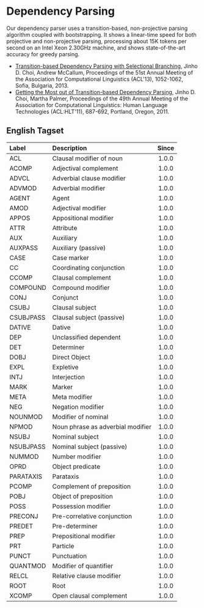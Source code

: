 # Dependency Parsing

Our dependency parser uses a transition-based, non-projective parsing algorithm coupled with bootstrapping. It shows a linear-time speed for both projective and non-projective parsing, processing about 15K tokens per second on an Intel Xeon 2.30GHz machine, and shows state-of-the-art accuracy for greedy parsing.

* [Transition-based Dependency Parsing with Selectional Branching](http://aclweb.org/anthology/P/P13/P13-1104.pdf), Jinho D. Choi, Andrew McCallum, Proceedings of the 51st Annual Meeting of the Association for Computational Linguistics (ACL'13), 1052-1062, Sofia, Bulgaria, 2013.
* [Getting the Most out of Transition-based Dependency Parsing](http://aclweb.org/anthology-new/P/P11/P11-2121.pdf), Jinho D. Choi, Martha Palmer, Proceedings of the 49th Annual Meeting of the Association for Computational Linguistics: Human Language Technologies (ACL:HLT'11), 687-692, Portland, Oregon, 2011.

## English Tagset

| Label         | Description                       | Since |
|:------------- |:----------------------------------|:-----:|
| ACL           | Clausal modifier of noun          | 1.0.0 |
| ACOMP         | Adjectival complement             | 1.0.0 |
| ADVCL         | Adverbial clause modifier         | 1.0.0 |
| ADVMOD        | Adverbial modifier                | 1.0.0 |
| AGENT         | Agent                             | 1.0.0 |
| AMOD          | Adjectival modifier               | 1.0.0 |
| APPOS         | Appositional modifier             | 1.0.0 |
| ATTR          | Attribute                         | 1.0.0 |
| AUX           | Auxiliary                         | 1.0.0 |
| AUXPASS       | Auxiliary (passive)               | 1.0.0 |
| CASE          | Case marker                       | 1.0.0 |
| CC            | Coordinating conjunction          | 1.0.0 |
| CCOMP         | Clausal complement                | 1.0.0 |
| COMPOUND      | Compound modifier                 | 1.0.0 |
| CONJ          | Conjunct                          | 1.0.0 |
| CSUBJ         | Clausal subject                   | 1.0.0 |
| CSUBJPASS     | Clausal subject (passive)         | 1.0.0 |
| DATIVE        | Dative                            | 1.0.0 |
| DEP           | Unclassified dependent            | 1.0.0 |
| DET           | Determiner                        | 1.0.0 |
| DOBJ          | Direct Object                     | 1.0.0 |
| EXPL          | Expletive                         | 1.0.0 |
| INTJ          | Interjection                      | 1.0.0 |
| MARK          | Marker                            | 1.0.0 |
| META          | Meta modifier                     | 1.0.0 |
| NEG           | Negation modifier                 | 1.0.0 |
| NOUNMOD       | Modifier of nominal               | 1.0.0 |
| NPMOD         | Noun phrase as adverbial modifier | 1.0.0 |
| NSUBJ         | Nominal subject                   | 1.0.0 |
| NSUBJPASS     | Nominal subject (passive)         | 1.0.0 |
| NUMMOD        | Number modifier                   | 1.0.0 |
| OPRD          | Object predicate                  | 1.0.0 |
| PARATAXIS     | Parataxis                         | 1.0.0 |
| PCOMP         | Complement of preposition         | 1.0.0 |
| POBJ          | Object of preposition             | 1.0.0 |
| POSS          | Possession modifier               | 1.0.0 |
| PRECONJ       | Pre-correlative conjunction       | 1.0.0 |
| PREDET        | Pre-determiner                    | 1.0.0 |
| PREP          | Prepositional modifier            | 1.0.0 |
| PRT           | Particle                          | 1.0.0 |
| PUNCT         | Punctuation                       | 1.0.0 |
| QUANTMOD      | Modifier of quantifier            | 1.0.0 |
| RELCL         | Relative clause modifier          | 1.0.0 |
| ROOT          | Root                              | 1.0.0 |
| XCOMP         | Open clausal complement           | 1.0.0 |